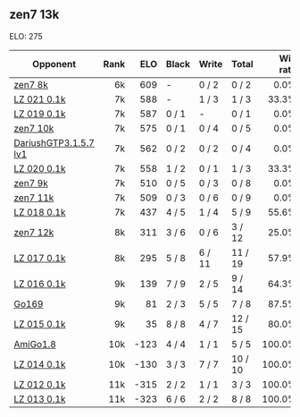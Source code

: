 ## zen7 13k ##

ELO: 275

Opponent | Rank | ELO | Black | Write | Total | Win rate
---------|-----:|----:|-------|-------|-------|-------:
[zen7 8k](zen7%208k.md) | 6k | 609 | - | 0 / 2 | 0 / 2 | 0.0%
[LZ 021 0.1k](LZ%20021%200.1k.md) | 7k | 588 | - | 1 / 3 | 1 / 3 | 33.3%
[LZ 019 0.1k](LZ%20019%200.1k.md) | 7k | 587 | 0 / 1 | - | 0 / 1 | 0.0%
[zen7 10k](zen7%2010k.md) | 7k | 575 | 0 / 1 | 0 / 4 | 0 / 5 | 0.0%
[DariushGTP3.1.5.7 lv1](DariushGTP3.1.5.7%20lv1.md) | 7k | 562 | 0 / 2 | 0 / 2 | 0 / 4 | 0.0%
[LZ 020 0.1k](LZ%20020%200.1k.md) | 7k | 558 | 1 / 2 | 0 / 1 | 1 / 3 | 33.3%
[zen7 9k](zen7%209k.md) | 7k | 510 | 0 / 5 | 0 / 3 | 0 / 8 | 0.0%
[zen7 11k](zen7%2011k.md) | 7k | 509 | 0 / 3 | 0 / 6 | 0 / 9 | 0.0%
[LZ 018 0.1k](LZ%20018%200.1k.md) | 7k | 437 | 4 / 5 | 1 / 4 | 5 / 9 | 55.6%
[zen7 12k](zen7%2012k.md) | 8k | 311 | 3 / 6 | 0 / 6 | 3 / 12 | 25.0%
[LZ 017 0.1k](LZ%20017%200.1k.md) | 8k | 295 | 5 / 8 | 6 / 11 | 11 / 19 | 57.9%
[LZ 016 0.1k](LZ%20016%200.1k.md) | 9k | 139 | 7 / 9 | 2 / 5 | 9 / 14 | 64.3%
[Go169](Go169.md) | 9k | 81 | 2 / 3 | 5 / 5 | 7 / 8 | 87.5%
[LZ 015 0.1k](LZ%20015%200.1k.md) | 9k | 35 | 8 / 8 | 4 / 7 | 12 / 15 | 80.0%
[AmiGo1.8](AmiGo1.8.md) | 10k | -123 | 4 / 4 | 1 / 1 | 5 / 5 | 100.0%
[LZ 014 0.1k](LZ%20014%200.1k.md) | 10k | -130 | 3 / 3 | 7 / 7 | 10 / 10 | 100.0%
[LZ 012 0.1k](LZ%20012%200.1k.md) | 11k | -315 | 2 / 2 | 1 / 1 | 3 / 3 | 100.0%
[LZ 013 0.1k](LZ%20013%200.1k.md) | 11k | -323 | 6 / 6 | 2 / 2 | 8 / 8 | 100.0%
